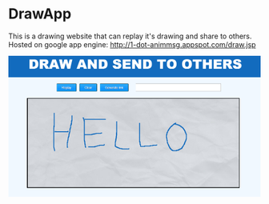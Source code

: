 # DrawApp
This is a drawing website that can replay it's drawing and share to others.
Hosted on google app engine: http://1-dot-animmsg.appspot.com/draw.jsp

![alt tag](https://raw.githubusercontent.com/yippee-ki-yay/DrawApp/master/example.png)
